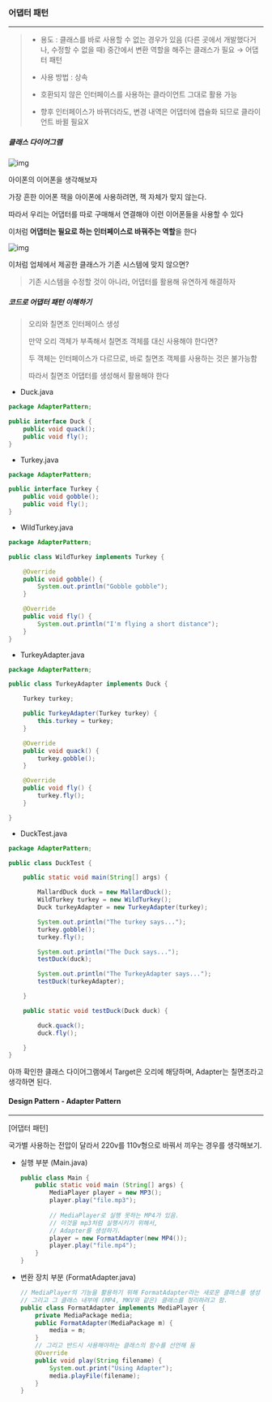 ### 어댑터 패턴

---

> - 용도 : 클래스를 바로 사용할 수 없는 경우가 있음 (다른 곳에서 개발했다거나, 수정할 수 없을 때)
>   중간에서 변환 역할을 해주는 클래스가 필요 → 어댑터 패턴
>
> - 사용 방법 : 상속
> - 호환되지 않은 인터페이스를 사용하는 클라이언트 그대로 활용 가능
>
> - 향후 인터페이스가 바뀌더라도, 변경 내역은 어댑터에 캡슐화 되므로 클라이언트 바뀔 필요X

##### 클래스 다이어그램

![img](https://t1.daumcdn.net/cfile/tistory/99D2F0445C6A152229)

아이폰의 이어폰을 생각해보자

가장 흔한 이어폰 잭을 아이폰에 사용하려면, 잭 자체가 맞지 않는다.

따라서 우리는 어댑터를 따로 구매해서 연결해야 이런 이어폰들을 사용할 수 있다

이처럼 **어댑터는 필요로 하는 인터페이스로 바꿔주는 역할**을 한다

![img](https://t1.daumcdn.net/cfile/tistory/99F3134C5C6A152D31)

이처럼 업체에서 제공한 클래스가 기존 시스템에 맞지 않으면?

> 기존 시스템을 수정할 것이 아니라, 어댑터를 활용해 유연하게 해결하자

##### 코드로 어댑터 패턴 이해하기

> 오리와 칠면조 인터페이스 생성
>
> 만약 오리 객체가 부족해서 칠면조 객체를 대신 사용해야 한다면?
>
> 두 객체는 인터페이스가 다르므로, 바로 칠면조 객체를 사용하는 것은 불가능함
>
> 따라서 칠면조 어댑터를 생성해서 활용해야 한다

- Duck.java

```java
package AdapterPattern;

public interface Duck {
	public void quack();
	public void fly();
}
```

- Turkey.java

```java
package AdapterPattern;

public interface Turkey {
	public void gobble();
	public void fly();
}
```

- WildTurkey.java

```java
package AdapterPattern;

public class WildTurkey implements Turkey {

	@Override
	public void gobble() {
		System.out.println("Gobble gobble");
	}

	@Override
	public void fly() {
		System.out.println("I'm flying a short distance");
	}
}
```

- TurkeyAdapter.java

```java
package AdapterPattern;

public class TurkeyAdapter implements Duck {

	Turkey turkey;

	public TurkeyAdapter(Turkey turkey) {
		this.turkey = turkey;
	}

	@Override
	public void quack() {
		turkey.gobble();
	}

	@Override
	public void fly() {
		turkey.fly();
	}

}
```

- DuckTest.java

```java
package AdapterPattern;

public class DuckTest {

	public static void main(String[] args) {

		MallardDuck duck = new MallardDuck();
		WildTurkey turkey = new WildTurkey();
		Duck turkeyAdapter = new TurkeyAdapter(turkey);

		System.out.println("The turkey says...");
		turkey.gobble();
		turkey.fly();

		System.out.println("The Duck says...");
		testDuck(duck);

		System.out.println("The TurkeyAdapter says...");
		testDuck(turkeyAdapter);

	}

	public static void testDuck(Duck duck) {

		duck.quack();
		duck.fly();

	}
}
```

아까 확인한 클래스 다이어그램에서 Target은 오리에 해당하며, Adapter는 칠면조라고 생각하면 된다.

#### Design Pattern - Adapter Pattern

---

[어댑터 패턴]

국가별 사용하는 전압이 달라서 220v를 110v형으로 바꿔서 끼우는 경우를 생각해보기.

- 실행 부분 (Main.java)

  ```java
  public class Main {
      public static void main (String[] args) {
          MediaPlayer player = new MP3();
          player.play("file.mp3");
          
          // MediaPlayer로 실행 못하는 MP4가 있음.
          // 이것을 mp3처럼 실행시키기 위해서,
          // Adapter를 생성하기.
          player = new FormatAdapter(new MP4());
          player.play("file.mp4");
      }
  }
  ```

- 변환 장치 부분 (FormatAdapter.java)

  ```java
  // MediaPlayer의 기능을 활용하기 위해 FormatAdapter라는 새로운 클래스를 생성
  // 그리고 그 클래스 내부에 (MP4, MKV와 같은) 클래스를 정리하려고 함.
  public class FormatAdapter implements MediaPlayer {
      private MediaPackage media;
      public FormatAdapter(MediaPackage m) {
          media = m;
      }
      // 그리고 반드시 사용해야하는 클래스의 함수를 선언해 둠
      @Override
      public void play(String filename) {
          System.out.print("Using Adapter");
          media.playFile(filename);
      }
  }
  ```

